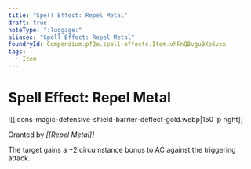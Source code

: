 ```yaml
---
title: "Spell Effect: Repel Metal"
draft: true
noteType: ":luggage:"
aliases: "Spell Effect: Repel Metal"
foundryId: Compendium.pf2e.spell-effects.Item.vhFnQBvguBXo6vxx
tags:
  - Item
---
```


# Spell Effect: Repel Metal
![[icons-magic-defensive-shield-barrier-deflect-gold.webp|150 lp right]]

Granted by _[[Repel Metal]]_

The target gains a +2 circumstance bonus to AC against the triggering attack.
